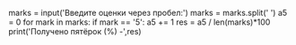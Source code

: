 marks = input('Введите оценки через пробел:')
marks = marks.split(' ')
a5 = 0
for mark in marks:
    if mark == '5':
       a5 += 1 
res = a5 / len(marks)*100
print('Получено пятёрок (%) -',res)

